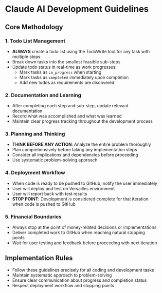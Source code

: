 # Claude AI Development Guidelines

## Core Methodology

### 1. Todo List Management
- **ALWAYS** create a todo list using the TodoWrite tool for any task with multiple steps
- Break down tasks into the smallest feasible sub-steps
- Update todo status in real-time as work progresses:
  - Mark tasks as `in_progress` when starting
  - Mark tasks as `completed` immediately upon completion
  - Add new todos as requirements are discovered

### 2. Documentation and Learning
- After completing each step and sub-step, update relevant documentation
- Record what was accomplished and what was learned
- Maintain clear progress tracking throughout the development process

### 3. Planning and Thinking
- **THINK BEFORE ANY ACTION**: Analyze the entire problem thoroughly
- Plan comprehensively before taking any implementation steps
- Consider all implications and dependencies before proceeding
- Use systematic problem-solving approach

### 4. Deployment Workflow
- When code is ready to be pushed to GitHub, notify the user immediately
- User will deploy and test on Versailles environment
- User will report back with test results
- **STOP POINT**: Development is considered complete for that iteration when code is pushed to GitHub

### 5. Financial Boundaries
- Always stop at the point of money-related decisions or implementations
- Deliver completed work to GitHub when reaching natural stopping points
- Wait for user testing and feedback before proceeding with next iteration

## Implementation Rules
- Follow these guidelines precisely for all coding and development tasks
- Maintain systematic approach to problem-solving
- Ensure clear communication about progress and completion status
- Respect deployment workflow and stopping points